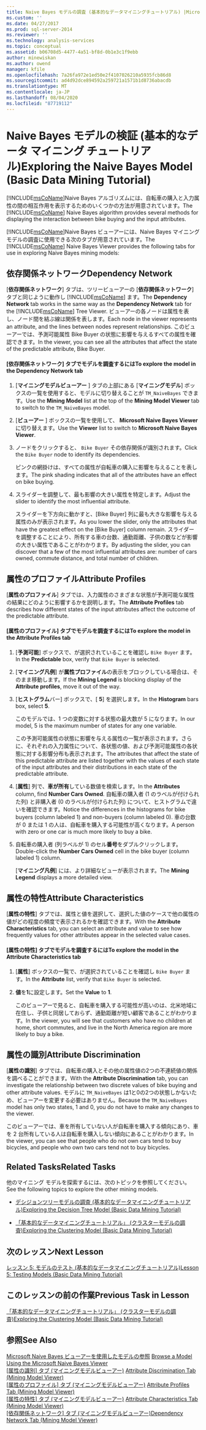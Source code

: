 ```yaml
---
title: Naive Bayes モデルの調査 (基本的なデータマイニングチュートリアル) |Microsoft Docs
ms.custom: ''
ms.date: 04/27/2017
ms.prod: sql-server-2014
ms.reviewer: ''
ms.technology: analysis-services
ms.topic: conceptual
ms.assetid: b06708d5-4477-4a51-bf8d-0b1e3c1f9ebb
author: minewiskan
ms.author: owend
manager: kfile
ms.openlocfilehash: 7a26fa972e1ed50e2f4107026210a5935fcb86d8
ms.sourcegitcommit: ad4d92dce894592a259721a1571b1d8736abacdb
ms.translationtype: MT
ms.contentlocale: ja-JP
ms.lasthandoff: 08/04/2020
ms.locfileid: "87719112"
---
```

# <a name="exploring-the-naive-bayes-model-basic-data-mining-tutorial"></a><span data-ttu-id="1ff49-102">Naive Bayes モデルの検証 (基本的なデータ マイニング チュートリアル)</span><span class="sxs-lookup"><span data-stu-id="1ff49-102">Exploring the Naive Bayes Model (Basic Data Mining Tutorial)</span></span>
  <span data-ttu-id="1ff49-103">[!INCLUDE[msCoName](../includes/msconame-md.md)]Naive Bayes アルゴリズムには、自転車の購入と入力属性の間の相互作用を表示するためのいくつかの方法が用意されています。</span><span class="sxs-lookup"><span data-stu-id="1ff49-103">The [!INCLUDE[msCoName](../includes/msconame-md.md)] Naive Bayes algorithm provides several methods for displaying the interaction between bike buying and the input attributes.</span></span>  
  
 <span data-ttu-id="1ff49-104">[!INCLUDE[msCoName](../includes/msconame-md.md)]Naive Bayes ビューアーには、Naive Bayes マイニングモデルの調査に使用できる次のタブが用意されています。</span><span class="sxs-lookup"><span data-stu-id="1ff49-104">The [!INCLUDE[msCoName](../includes/msconame-md.md)] Naive Bayes Viewer provides the following tabs for use in exploring Naive Bayes mining models:</span></span>  
  
 
  
##  <a name="dependency-network"></a><a name="DependencyNetwork"></a><span data-ttu-id="1ff49-105">依存関係ネットワーク</span><span class="sxs-lookup"><span data-stu-id="1ff49-105">Dependency Network</span></span>  
 <span data-ttu-id="1ff49-106">[**依存関係ネットワーク**] タブは、ツリービューアーの [**依存関係ネットワーク**] タブと同じように動作し [!INCLUDE[msCoName](../includes/msconame-md.md)] ます。</span><span class="sxs-lookup"><span data-stu-id="1ff49-106">The **Dependency Network** tab works in the same way as the **Dependency Network** tab for the [!INCLUDE[msCoName](../includes/msconame-md.md)] Tree Viewer.</span></span> <span data-ttu-id="1ff49-107">ビューアーの各ノードは属性を表し、ノード間を結ぶ線は関係を表します。</span><span class="sxs-lookup"><span data-stu-id="1ff49-107">Each node in the viewer represents an attribute, and the lines between nodes represent relationships.</span></span> <span data-ttu-id="1ff49-108">このビューアーでは、予測可能属性 Bike Buyer の状態に影響を与えるすべての属性を確認できます。</span><span class="sxs-lookup"><span data-stu-id="1ff49-108">In the viewer, you can see all the attributes that affect the state of the predictable attribute, Bike Buyer.</span></span>  
  
#### <a name="to-explore-the-model-in-the-dependency-network-tab"></a><span data-ttu-id="1ff49-109">[依存関係ネットワーク] タブでモデルを調査するには</span><span class="sxs-lookup"><span data-stu-id="1ff49-109">To explore the model in the Dependency Network tab</span></span>  
  
1.  <span data-ttu-id="1ff49-110">[**マイニングモデルビューアー** ] タブの上部にある [**マイニングモデル**] ボックスの一覧を使用すると、モデルに切り替えることが `TM_NaiveBayes` できます。</span><span class="sxs-lookup"><span data-stu-id="1ff49-110">Use the **Mining Model** list at the top of the **Mining Model Viewer** tab to switch to the `TM_NaiveBayes` model.</span></span>  
  
2.  <span data-ttu-id="1ff49-111">[**ビューアー** ] ボックスの一覧を使用して、 **Microsoft Naive Bayes Viewer**に切り替えます。</span><span class="sxs-lookup"><span data-stu-id="1ff49-111">Use the **Viewer** list to switch to **Microsoft Naive Bayes Viewer**.</span></span>  
  
3.  <span data-ttu-id="1ff49-112">ノードをクリックすると、 `Bike Buyer` その依存関係が識別されます。</span><span class="sxs-lookup"><span data-stu-id="1ff49-112">Click the `Bike Buyer` node to identify its dependencies.</span></span>  
  
     <span data-ttu-id="1ff49-113">ピンクの網掛けは、すべての属性が自転車の購入に影響を与えることを表します。</span><span class="sxs-lookup"><span data-stu-id="1ff49-113">The pink shading indicates that all of the attributes have an effect on bike buying.</span></span>  
  
4.  <span data-ttu-id="1ff49-114">スライダーを調整して、最も影響の大きい属性を特定します。</span><span class="sxs-lookup"><span data-stu-id="1ff49-114">Adjust the slider to identify the most influential attribute.</span></span>  
  
     <span data-ttu-id="1ff49-115">スライダーを下方向に動かすと、[Bike Buyer] 列に最も大きな影響を与える属性のみが表示されます。</span><span class="sxs-lookup"><span data-stu-id="1ff49-115">As you lower the slider, only the attributes that have the greatest effect on the [Bike Buyer] column remain.</span></span> <span data-ttu-id="1ff49-116">スライダーを調整することにより、所有する車の台数、通勤距離、子供の数などが影響の大きい属性であることがわかります。</span><span class="sxs-lookup"><span data-stu-id="1ff49-116">By adjusting the slider, you can discover that a few of the most influential attributes are: number of cars owned, commute distance, and total number of children.</span></span>  
 
  
##  <a name="attribute-profiles"></a><a name="AttributeProfiles"></a> <span data-ttu-id="1ff49-117">属性のプロファイル</span><span class="sxs-lookup"><span data-stu-id="1ff49-117">Attribute Profiles</span></span>  
 <span data-ttu-id="1ff49-118">[**属性のプロファイル**] タブでは、入力属性のさまざまな状態が予測可能な属性の結果にどのように影響するかを説明します。</span><span class="sxs-lookup"><span data-stu-id="1ff49-118">The **Attribute Profiles** tab describes how different states of the input attributes affect the outcome of the predictable attribute.</span></span>  
  
#### <a name="to-explore-the-model-in-the-attribute-profiles-tab"></a><span data-ttu-id="1ff49-119">[属性のプロファイル] タブでモデルを調査するには</span><span class="sxs-lookup"><span data-stu-id="1ff49-119">To explore the model in the Attribute Profiles tab</span></span>  
  
1.  <span data-ttu-id="1ff49-120">[**予測可能**] ボックスで、が選択されていることを確認し `Bike Buyer` ます。</span><span class="sxs-lookup"><span data-stu-id="1ff49-120">In the **Predictable** box, verify that `Bike Buyer` is selected.</span></span>  
  
2.  <span data-ttu-id="1ff49-121">[**マイニング凡例**] が**属性プロファイル**の表示をブロックしている場合は、そのまま移動します。</span><span class="sxs-lookup"><span data-stu-id="1ff49-121">If the **Mining Legend** is blocking display of the **Attribute profiles**, move it out of the way.</span></span>  
  
3.  <span data-ttu-id="1ff49-122">[**ヒストグラム**バー] ボックスで、[ **5**] を選択します。</span><span class="sxs-lookup"><span data-stu-id="1ff49-122">In the **Histogram** bars box, select **5**.</span></span>  
  
     <span data-ttu-id="1ff49-123">このモデルでは、1 つの変数に対する状態の最大数が 5 になります。</span><span class="sxs-lookup"><span data-stu-id="1ff49-123">In our model, 5 is the maximum number of states for any one variable.</span></span>  
  
     <span data-ttu-id="1ff49-124">この予測可能属性の状態に影響を与える属性の一覧が表示されます。さらに、それぞれの入力属性について、各状態の値、および予測可能属性の各状態に対する影響分布も表示されます。</span><span class="sxs-lookup"><span data-stu-id="1ff49-124">The attributes that affect the state of this predictable attribute are listed together with the values of each state of the input attributes and their distributions in each state of the predictable attribute.</span></span>  
  
4.  <span data-ttu-id="1ff49-125">[**属性**] 列で、**車が所有**している数値を検索します。</span><span class="sxs-lookup"><span data-stu-id="1ff49-125">In the **Attributes** column, find **Number Cars Owned**.</span></span>  <span data-ttu-id="1ff49-126">自転車の購入者 (1 のラベルが付けられた列) と非購入者 (0 のラベルが付けられた列) について、ヒストグラムで違いを確認できます。</span><span class="sxs-lookup"><span data-stu-id="1ff49-126">Notice the differences in the histograms for bike buyers (column labeled 1) and non-buyers (column labeled 0).</span></span> <span data-ttu-id="1ff49-127">車の台数が 0 または 1 の人は、自転車を購入する可能性が高くなります。</span><span class="sxs-lookup"><span data-stu-id="1ff49-127">A person with zero or one car is much more likely to buy a bike.</span></span>  
  
5.  <span data-ttu-id="1ff49-128">自転車の購入者 (列ラベルが 1) のセル**番号**をダブルクリックします。</span><span class="sxs-lookup"><span data-stu-id="1ff49-128">Double-click the **Number Cars Owned** cell in the bike buyer (column labeled 1) column.</span></span>  
  
     <span data-ttu-id="1ff49-129">[**マイニング凡例**] には、より詳細なビューが表示されます。</span><span class="sxs-lookup"><span data-stu-id="1ff49-129">The **Mining Legend** displays a more detailed view.</span></span>  
  
  
##  <a name="attribute-characteristics"></a><a name="AttributeCharacteristics"></a><span data-ttu-id="1ff49-130">属性の特性</span><span class="sxs-lookup"><span data-stu-id="1ff49-130">Attribute Characteristics</span></span>  
 <span data-ttu-id="1ff49-131">[**属性の特性**] タブでは、属性と値を選択して、選択した値のケースで他の属性の値がどの程度の頻度で表示されるかを確認できます。</span><span class="sxs-lookup"><span data-stu-id="1ff49-131">With the **Attribute Characteristics** tab, you can select an attribute and value to see how frequently values for other attributes appear in the selected value cases.</span></span>  
  
#### <a name="to-explore-the-model-in-the-attribute-characteristics-tab"></a><span data-ttu-id="1ff49-132">[属性の特性] タブでモデルを調査するには</span><span class="sxs-lookup"><span data-stu-id="1ff49-132">To explore the model in the Attribute Characteristics tab</span></span>  
  
1.  <span data-ttu-id="1ff49-133">[**属性**] ボックスの一覧で、が選択されていることを確認し `Bike Buyer` ます。</span><span class="sxs-lookup"><span data-stu-id="1ff49-133">In the **Attribute** list, verify that `Bike Buyer` is selected.</span></span>  
  
2.  <span data-ttu-id="1ff49-134">**値**を**1**に設定します。</span><span class="sxs-lookup"><span data-stu-id="1ff49-134">Set the **Value** to **1**.</span></span>  
  
     <span data-ttu-id="1ff49-135">このビューアーで見ると、自転車を購入する可能性が高いのは、北米地域に在住し、子供と同居しておらず、通勤距離が短い顧客であることがわかります。</span><span class="sxs-lookup"><span data-stu-id="1ff49-135">In the viewer, you will see that customers who have no children at home, short commutes, and live in the North America region are more likely to buy a bike.</span></span>  
  
  
##  <a name="attribute-discrimination"></a><a name="AttributeDiscrimination"></a><span data-ttu-id="1ff49-136">属性の識別</span><span class="sxs-lookup"><span data-stu-id="1ff49-136">Attribute Discrimination</span></span>  
 <span data-ttu-id="1ff49-137">[**属性の識別**] タブでは、自転車の購入とその他の属性値の2つの不連続値の関係を調べることができます。</span><span class="sxs-lookup"><span data-stu-id="1ff49-137">With the **Attribute Discrimination** tab, you can investigate the relationship between two discrete values of bike buying and other attribute values.</span></span> <span data-ttu-id="1ff49-138">モデルに `TM_NaiveBayes` は1と0の2つの状態しかないため、ビューアーを変更する必要はありません。</span><span class="sxs-lookup"><span data-stu-id="1ff49-138">Because the `TM_NaiveBayes` model has only two states, 1 and 0, you do not have to make any changes to the viewer.</span></span>  
  
 <span data-ttu-id="1ff49-139">このビューアーでは、車を所有していない人が自転車を購入する傾向にあり、車を 2 台所有している人は自転車を購入しない傾向にあることがわかります。</span><span class="sxs-lookup"><span data-stu-id="1ff49-139">In the viewer, you can see that people who do not own cars tend to buy bicycles, and people who own two cars tend not to buy bicycles.</span></span>  
  
## <a name="related-tasks"></a><span data-ttu-id="1ff49-140">Related Tasks</span><span class="sxs-lookup"><span data-stu-id="1ff49-140">Related Tasks</span></span>  
 <span data-ttu-id="1ff49-141">他のマイニング モデルを探索するには、次のトピックを参照してください。</span><span class="sxs-lookup"><span data-stu-id="1ff49-141">See the following topics to explore the other mining models.</span></span>  
  
-   [<span data-ttu-id="1ff49-142">デシジョンツリーモデルの調査 &#40;基本的なデータマイニングチュートリアル&#41;</span><span class="sxs-lookup"><span data-stu-id="1ff49-142">Exploring the Decision Tree Model &#40;Basic Data Mining Tutorial&#41;</span></span>](../../2014/tutorials/exploring-the-decision-tree-model-basic-data-mining-tutorial.md)  
  
-   [<span data-ttu-id="1ff49-143">「基本的なデータマイニングチュートリアル」 &#40;クラスターモデルの調査&#41;</span><span class="sxs-lookup"><span data-stu-id="1ff49-143">Exploring the Clustering Model &#40;Basic Data Mining Tutorial&#41;</span></span>](../../2014/tutorials/exploring-the-clustering-model-basic-data-mining-tutorial.md)  
  
## <a name="next-lesson"></a><span data-ttu-id="1ff49-144">次のレッスン</span><span class="sxs-lookup"><span data-stu-id="1ff49-144">Next Lesson</span></span>  
 [<span data-ttu-id="1ff49-145">レッスン 5: モデルのテスト &#40;基本的なデータマイニングチュートリアル&#41;</span><span class="sxs-lookup"><span data-stu-id="1ff49-145">Lesson 5: Testing Models &#40;Basic Data Mining Tutorial&#41;</span></span>](../../2014/tutorials/lesson-5-testing-models-basic-data-mining-tutorial.md)  
  
## <a name="previous-task-in-lesson"></a><span data-ttu-id="1ff49-146">このレッスンの前の作業</span><span class="sxs-lookup"><span data-stu-id="1ff49-146">Previous Task in Lesson</span></span>  
 [<span data-ttu-id="1ff49-147">「基本的なデータマイニングチュートリアル」 &#40;クラスターモデルの調査&#41;</span><span class="sxs-lookup"><span data-stu-id="1ff49-147">Exploring the Clustering Model &#40;Basic Data Mining Tutorial&#41;</span></span>](../../2014/tutorials/exploring-the-clustering-model-basic-data-mining-tutorial.md)  
  
## <a name="see-also"></a><span data-ttu-id="1ff49-148">参照</span><span class="sxs-lookup"><span data-stu-id="1ff49-148">See Also</span></span>  
 <span data-ttu-id="1ff49-149">[Microsoft Naive Bayes ビューアーを使用したモデルの参照](../../2014/analysis-services/data-mining/browse-a-model-using-the-microsoft-naive-bayes-viewer.md) </span><span class="sxs-lookup"><span data-stu-id="1ff49-149">[Browse a Model Using the Microsoft Naive Bayes Viewer](../../2014/analysis-services/data-mining/browse-a-model-using-the-microsoft-naive-bayes-viewer.md) </span></span>  
 <span data-ttu-id="1ff49-150">[[属性の識別] タブ &#40;マイニングモデルビューアー&#41;](../../2014/analysis-services/attribute-discrimination-tab-mining-model-viewer.md) </span><span class="sxs-lookup"><span data-stu-id="1ff49-150">[Attribute Discrimination Tab &#40;Mining Model Viewer&#41;](../../2014/analysis-services/attribute-discrimination-tab-mining-model-viewer.md) </span></span>  
 <span data-ttu-id="1ff49-151">[[属性のプロファイル] タブ &#40;マイニングモデルビューアー&#41;](../../2014/analysis-services/attribute-profiles-tab-mining-model-viewer.md) </span><span class="sxs-lookup"><span data-stu-id="1ff49-151">[Attribute Profiles Tab &#40;Mining Model Viewer&#41;](../../2014/analysis-services/attribute-profiles-tab-mining-model-viewer.md) </span></span>  
 <span data-ttu-id="1ff49-152">[[属性の特性] タブ &#40;マイニングモデルビューアー&#41;](../../2014/analysis-services/attribute-characteristics-tab-mining-model-viewer.md) </span><span class="sxs-lookup"><span data-stu-id="1ff49-152">[Attribute Characteristics Tab &#40;Mining Model Viewer&#41;](../../2014/analysis-services/attribute-characteristics-tab-mining-model-viewer.md) </span></span>  
 <span data-ttu-id="1ff49-153">[[依存関係ネットワーク] タブ &#40;マイニングモデルビューアー&#41;](../../2014/analysis-services/dependency-network-tab-mining-model-viewer.md)</span><span class="sxs-lookup"><span data-stu-id="1ff49-153">[Dependency Network Tab &#40;Mining Model Viewer&#41;](../../2014/analysis-services/dependency-network-tab-mining-model-viewer.md)</span></span>  
  
  
